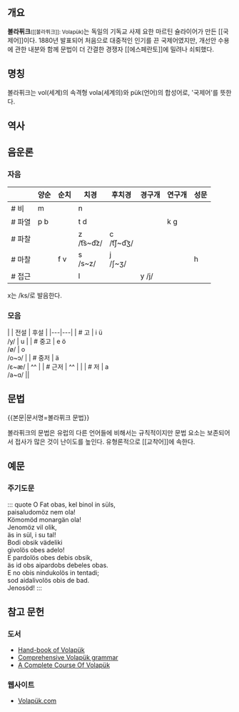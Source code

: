## 개요
**볼라퓌크**<small>([[볼라퓌크]]: Volapük)</small>는 독일의 기독교 사제 요한 마르틴 슐라이어가 만든 [[국제어]]이다. 
1880년 발표되어 처음으로 대중적인 인기를 끈 국제어였지만, 개선안 수용에 관한 내분와 함께 문법이 더 간결한 경쟁자 [[에스페란토]]에 밀려나 쇠퇴했다.

## 명칭
볼라퓌크는 vol(세계)의 속격형 vola(세계의)와 pük(언어)의 합성어로, '국제어'를 뜻한다.

## 역사

## 음운론
### 자음
|  | 양순 | 순치 | 치경 | 후치경 | 경구개 | 연구개 | 성문 |
|---|---|---|---|---|---|---|---|
| # 비 | m |  | n |  |  |  |  |
| # 파열 | p b |  | t d |  |  | k g |  |
| # 파찰 |  |  | z<br>/t͡s~d͡z/ | c<br>/t͡ʃ~d͡ʒ/ |  |  |  |
| # 마찰 |  | f v | s<br>/s~z/ | j<br>/ʃ~ʒ/ |  |  | h |
| # 접근 |  |  | l |  | y /j/ |  |  |

x는 /ks/로 발음한다.

### 모음
|  | 전설 | 후설 |
|---|---|
| # 고 | i ü<br>  /y/ | u |
| # 중고 | e ö<br>  /ø/ | o<br>/o~ɔ/ |
| # 중저 | ä<br>/ɛ~æ/ | ^^ |
| # 근저 | ^^ |  |
| # 저 | a<br>/a~ɑ/ ||

## 문법
{{본문|문서명=볼라퓌크 문법}}

볼라퓌크의 문법은 유럽의 다른 언어들에 비해서는 규칙적이지만 
문법 요소는 보존되어서 접사가 많은 것이 난이도를 높인다. 
유형론적으로 [[교착어]]에 속한다.

## 예문
### 주기도문
::: quote
O Fat obas, kel binol in süls,  
paisaludomöz nem ola!  
Kömomöd monargän ola!  
Jenomöz vil olik,  
äs in sül, i su tal!  
Bodi obsik vädeliki  
givolös obes adelo!  
E pardolös obes debis obsik,  
äs id obs aipardobs debeles obas.  
E no obis nindukolös in tentadi;  
sod aidalivolös obis de bad.  
Jenosöd!
:::

## 참고 문헌
### 도서
* [Hand-book of Volapük](https://archive.org/details/handbookofvolap00sprauoft/page/)
* [Comprehensive Volapük grammar](https://upload.wikimedia.org/wikipedia/commons/3/33/Comprehensive_Volap%C3%BCk_grammar_%28IA_adz5790.0001.001.umich.edu%29.pdf)
* [A Complete Course Of Volapük](https://archive.org/details/ACompleteCourseOfVolapukByAug.Kerckhoffs/)

### 웹사이트
* [Volapük.com](https://xn--volapk-7ya.com/)